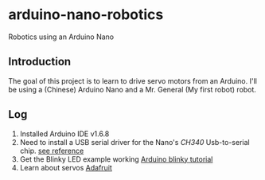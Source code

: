 # arduino-nano-robotics
Robotics using an Arduino Nano

## Introduction
The goal of this project is to learn to drive servo motors from an Arduino. I'll be using a (Chinese) Arduino Nano and a Mr. General (My first robot) robot.

## Log
1. Installed Arduino IDE v1.6.8
2. Need to install a USB serial driver for the Nano's *CH340* Usb-to-serial chip. [see reference](http://arduino.stackexchange.com/a/17358)
3. Get the Blinky LED example working [Arduino blinky tutorial](http://www.arduino.cc/en/Tutorial/Blink)
4. Learn about servos [Adafruit](https://learn.adafruit.com/adafruit-arduino-lesson-14-servo-motors)
